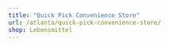 ```yaml
---
title: "Quick Pick Convenience Store"
url: /atlanta/quick-pick-convenience-store/
shop: Lebensmittel
---
```

